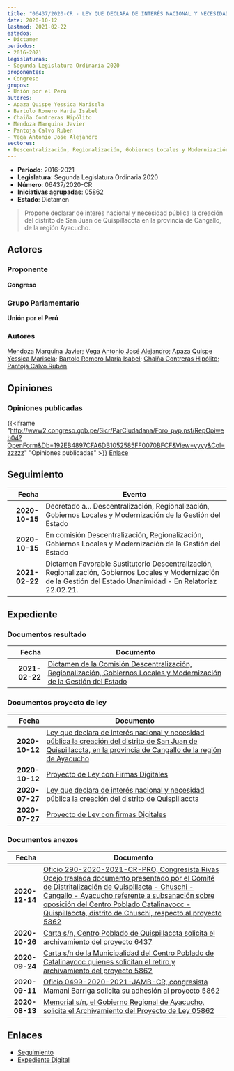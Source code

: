 ```yaml
---
title: "06437/2020-CR - LEY QUE DECLARA DE INTERÉS NACIONAL Y NECESIDAD PÚBLICA LA CREACIÓN DEL DISTRITO DE SAN JUAN DE QUISPILLACCTA, EN LA PROVINCIA DE CANGALLO DE LA REGIÓN DE AYACUCHO"
date: 2020-10-12
lastmod: 2021-02-22
estados:
- Dictamen
periodos:
- 2016-2021
legislaturas:
- Segunda Legislatura Ordinaria 2020
proponentes:
- Congreso
grupos:
- Unión por el Perú
autores:
- Apaza Quispe Yessica Marisela
- Bartolo Romero María Isabel
- Chaiña Contreras Hipólito
- Mendoza Marquina Javier
- Pantoja Calvo Ruben
- Vega Antonio José Alejandro
sectores:
- Descentralización, Regionalización, Gobiernos Locales y Modernización de la Gestión del Estado
---
```

- **Periodo**: 2016-2021
- **Legislatura**: Segunda Legislatura Ordinaria 2020
- **Número**: 06437/2020-CR
- **Iniciativas agrupadas**: [05862](../../05800/05862)
- **Estado**: Dictamen

> Propone declarar de interés nacional y necesidad pública la creación del distrito de San Juan de Quispillaccta en la provincia de Cangallo, de la región Ayacucho.


## Actores

### Proponente

**Congreso**

### Grupo Parlamentario

**Unión por el Perú**

### Autores

[Mendoza Marquina Javier](mailto:mailto:jmendoza@congreso.gob.pe); [Vega Antonio José Alejandro](mailto:mailto:jvegaa@congreso.gob.pe); [Apaza Quispe Yessica Marisela](mailto:mailto:yapaza@congreso.gob.pe); [Bartolo Romero María Isabel](mailto:mailto:mbartolo@congreso.gob.pe); [Chaiña Contreras Hipólito](mailto:mailto:hchaina@congreso.gob.pe); [Pantoja Calvo Ruben](mailto:mailto:rpantoja@congreso.gob.pe)

## Opiniones

### Opiniones publicadas

{{<iframe "http://www2.congreso.gob.pe/Sicr/ParCiudadana/Foro_pvp.nsf/RepOpiweb04?OpenForm&Db=192EB4897CFA6DB1052585FF0070BFCF&View=yyyy&Col=zzzzz" "Opiniones publicadas" >}}
[Enlace](http://www2.congreso.gob.pe/Sicr/ParCiudadana/Foro_pvp.nsf/RepOpiweb04?OpenForm&Db=192EB4897CFA6DB1052585FF0070BFCF&View=yyyy&Col=zzzzz)


## Seguimiento

| Fecha | Evento |
|------:|--------|
| **2020-10-15** | Decretado a... Descentralización, Regionalización, Gobiernos Locales y Modernización de la Gestión del Estado |
| **2020-10-15** | En comisión Descentralización, Regionalización, Gobiernos Locales y Modernización de la Gestión del Estado |
| **2021-02-22** | Dictamen Favorable Sustitutorio Descentralización, Regionalización, Gobiernos Locales y Modernización de la Gestión del Estado Unanimidad - En Relatoríaz 22.02.21. |

## Expediente

### Documentos resultado

| Fecha | Documento |
|------:|-----------|
| **2021-02-22** | [Dictamen de la Comisión Descentralización, Regionalización, Gobiernos Locales y Modernización de la Gestión del Estado](https://leyes.congreso.gob.pe/Documentos/2016_2021/Dictamenes/Proyectos_de_Ley/05862DC08MAY20210222.pdf) |

### Documentos proyecto de ley

| Fecha | Documento |
|------:|-----------|
| **2020-10-12** | [Ley que declara de interés nacional y necesidad pública la creación del distrito de San Juan de Quispillaccta, en la provincia de Cangallo de la región de Ayacucho](http://www.leyes.congreso.gob.pe/Documentos/2016_2021/Proyectos_de_Ley_y_de_Resoluciones_Legislativas/PL06437-20201012.pdf) |
| **2020-10-12** | [Proyecto de Ley con Firmas Digitales](http://www.leyes.congreso.gob.pe/Documentos/2016_2021/Proyectos_de_Ley_y_de_Resoluciones_Legislativas/Proyectos_Firmas_digitales/PL06437.pdf) |
| **2020-07-27** | [Ley que declara de interés nacional y necesidad pública la creación del distrito de Quispillaccta](http://www.leyes.congreso.gob.pe/Documentos/2016_2021/Proyectos_de_Ley_y_de_Resoluciones_Legislativas/PL05862-20200727.pdf) |
| **2020-07-27** | [Proyecto de Ley con firmas Digitales](http://www.leyes.congreso.gob.pe/Documentos/2016_2021/Proyectos_de_Ley_y_de_Resoluciones_Legislativas/Proyectos_Firmas_digitales/PL05862.pdf) |

### Documentos anexos

| Fecha | Documento |
|------:|-----------|
| **2020-12-14** | [Oficio 290-2020-2021-CR-PRO, Congresista Rivas Ocejo traslada documento presentado por el Comité de Distritalización de Quispillacta - Chuschi - Cangallo - Ayacucho referente a subsanación sobre oposición del Centro Poblado Catalinayocc - Quispillaccta, distrito de Chuschi, respecto al proyecto 5862](http://www.leyes.congreso.gob.pe/Documentos/2016_2021/Oficios/Congresistas/OFICIO-290-2020-2021-CR-PRO.pdf) |
| **2020-10-26** | [Carta s/n, Centro Poblado de Quispillaccta solicita el archivamiento del proyecto 6437](http://www.leyes.congreso.gob.pe/Documentos/2016_2021/Oficios/Otras_Instituciones/CARTA-S-N-20201026-QUISPILLACCTA.pdf) |
| **2020-09-24** | [Carta s/n de la Municipalidad del Centro Poblado de Catalinayocc quienes solicitan el retiro y archivamiento del proyecto 5862](http://www.leyes.congreso.gob.pe/Documentos/2016_2021/Oficios/Otras_Instituciones/CARTA-S-N-20200924-CATALINAYOCC.pdf) |
| **2020-09-11** | [Oficio 0499-2020-2021-JAMB-CR, congresista Mamani Barriga solicita su adhesión al proyecto 5862](http://www.leyes.congreso.gob.pe/Documentos/2016_2021/Adhesiones/Proyectos_de_Ley/OFICIO-0499-2020-2021-JAMB-CR.pdf) |
| **2020-08-13** | [Memorial s/n, el Gobierno Regional de Ayacucho, solicita el Archivamiento del Proyecto de Ley 05862](http://www.leyes.congreso.gob.pe/Documentos/2016_2021/Oficios/Otras_Instituciones/MEMORIAL-S-N-PROYECTO-5862.pdf) |

## Enlaces

- [Seguimiento](http://www2.congreso.gob.pe/Sicr/TraDocEstProc/CLProLey2016.nsf/f7fff46988ca05b1052578e100829cc7/db71003e2bf5d0d705258600000668b2?OpenDocument)
- [Expediente Digital](http://www2.congreso.gob.pe/Sicr/TraDocEstProc/Expvirt_2011.nsf/visbusqptramdoc1621/06437?opendocument)

